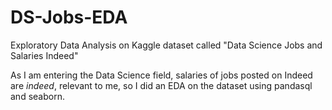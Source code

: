 # DS-Jobs-EDA
Exploratory Data Analysis on Kaggle dataset called "Data Science Jobs and Salaries Indeed" 

As I am entering the Data Science field, salaries of jobs posted on Indeed are _indeed_, relevant to me, so I did an EDA on the dataset using pandasql and seaborn. 
